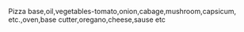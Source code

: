 Pizza base,oil,vegetables-tomato,onion,cabage,mushroom,capsicum, etc.,oven,base cutter,oregano,cheese,sause etc